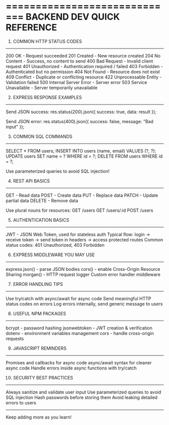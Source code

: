 =============================
BACKEND DEV QUICK REFERENCE
=============================

1. COMMON HTTP STATUS CODES
---------------------------
200 OK - Request succeeded
201 Created - New resource created
204 No Content - Success, no content to send
400 Bad Request - Invalid client request
401 Unauthorized - Authentication required / failed
403 Forbidden - Authenticated but no permission
404 Not Found - Resource does not exist
409 Conflict - Duplicate or conflicting resource
422 Unprocessable Entity - Validation failed
500 Internal Server Error - Server error
503 Service Unavailable - Server temporarily unavailable

2. EXPRESS RESPONSE EXAMPLES
-----------------------------
Send JSON success:
res.status(200).json({ success: true, data: result });

Send JSON error:
res.status(400).json({ success: false, message: "Bad input" });

3. COMMON SQL COMMANDS
----------------------
SELECT * FROM users;
INSERT INTO users (name, email) VALUES (?, ?);
UPDATE users SET name = ? WHERE id = ?;
DELETE FROM users WHERE id = ?;

Use parameterized queries to avoid SQL injection!

4. REST API BASICS
------------------
GET - Read data
POST - Create data
PUT - Replace data
PATCH - Update partial data
DELETE - Remove data

Use plural nouns for resources:
GET /users
GET /users/:id
POST /users

5. AUTHENTICATION BASICS
-------------------------
JWT - JSON Web Token, used for stateless auth
Typical flow: login → receive token → send token in headers → access protected routes
Common status codes: 401 Unauthorized, 403 Forbidden

6. EXPRESS MIDDLEWARE YOU MAY USE
----------------------------------
express.json() - parse JSON bodies
cors() - enable Cross-Origin Resource Sharing
morgan() - HTTP request logger
Custom error handler middleware

7. ERROR HANDLING TIPS
----------------------
Use try/catch with async/await for async code
Send meaningful HTTP status codes on errors
Log errors internally, send generic message to users

8. USEFUL NPM PACKAGES
----------------------
bcrypt - password hashing
jsonwebtoken - JWT creation & verification
dotenv - environment variables management
cors - handle cross-origin requests

9. JAVASCRIPT REMINDERS
------------------------
Promises and callbacks for async code
async/await syntax for cleaner async code
Handle errors inside async functions with try/catch

10. SECURITY BEST PRACTICES
----------------------------
Always sanitize and validate user input
Use parameterized queries to avoid SQL injection
Hash passwords before storing them
Avoid leaking detailed errors to users

-----------------------------
Keep adding more as you learn!
